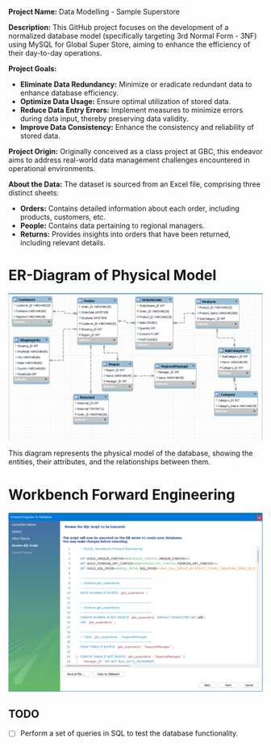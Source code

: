 
**Project Name:** Data Modelling - Sample Superstore

**Description:**
This GitHub project focuses on the development of a normalized database model (specifically targeting 3rd Normal Form - 3NF) using MySQL for Global Super Store, aiming to enhance the efficiency of their day-to-day operations.

**Project Goals:**
- **Eliminate Data Redundancy:** Minimize or eradicate redundant data to enhance database efficiency.
- **Optimize Data Usage:** Ensure optimal utilization of stored data.
- **Reduce Data Entry Errors:** Implement measures to minimize errors during data input, thereby preserving data validity.
- **Improve Data Consistency:** Enhance the consistency and reliability of stored data.

**Project Origin:**
Originally conceived as a class project at GBC, this endeavor aims to address real-world data management challenges encountered in operational environments.

**About the Data:**
The dataset is sourced from an Excel file, comprising three distinct sheets:
- **Orders:** Contains detailed information about each order, including products, customers, etc.
- **People:** Contains data pertaining to regional managers.
- **Returns:** Provides insights into orders that have been returned, including relevant details.

# ER-Diagram of Physical Model

![ERD Diagram](ERD_diagram.png)

This diagram represents the physical model of the database, showing the entities, their attributes, and the relationships between them.

# Workbench Forward Engineering

![Workbench](workbench.png)


## TODO

- [ ] Perform a set of queries in SQL to test the database functionality.